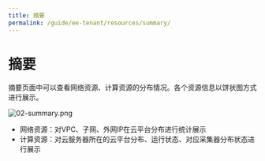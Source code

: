 ```yaml
---
title: 摘要
permalink: /guide/ee-tenant/resources/summary/
---
```


# 摘要

摘要页面中可以查看网络资源、计算资源的分布情况。各个资源信息以饼状图方式进行展示。

![02-summary.png](https://yunshan-guangzhou.oss-cn-beijing.aliyuncs.com/pub/pic/2023042464463e64633af.png)

- 网络资源：对VPC、子网、外网IP在云平台分布进行统计展示
- 计算资源：对云服务器所在的云平台分布、运行状态、对应采集器分布状态进行展示